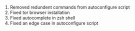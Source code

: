 1. Removed redundent commands from autoconfigure script
2. Fixed tor browser installation
3. Fixed autocomplete in zsh shell
4. Fixed an edge case in autoconfigure script
